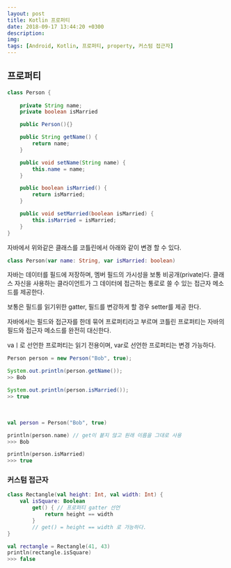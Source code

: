 ```yaml
---
layout: post
title: Kotlin 프로퍼티
date: 2018-09-17 13:44:20 +0300
description:
img: 
tags: [Android, Kotlin, 프로퍼티, property, 커스텀 접근자]
---
```

## 프로퍼티

```java
class Person {
    
    private String name;
    private boolean isMarried

    public Person(){}

    public String getName() {
        return name;
    }

    public void setName(String name) {
        this.name = name;
    }

    public boolean isMarried() {
        return isMarried;
    }

    public void setMarried(boolean isMarried) {
        this.isMarried = isMarried;
    }
}
```

자바에서 위와같은 클래스를 코틀린에서 아래와 같이 변경 할 수 있다.

```kotlin
class Person(var name: String, var isMarried: boolean)
```

자바는 데이터를 필드에 저장하며, 멤버 필드의 가시성을 보통 비공개(private)다. 클래스 자신을 사용하는 클라이언트가 그 데이터에 접근하는 통로로 쓸 수 있는 접근자 메소드를 제공한다. <br>

보통은 필드를 읽기위한 gatter, 필드를 변강하게 할 경우 setter를 제공 한다.<br>

자바에서는 필드와 접근자를 한데 묶어 프로퍼티라고 부르며 코틀린 프로퍼티는 자바의 필드와 접근자 메소드를 완전히 대신한다.<br>

vaㅣ로 선언한 프로퍼티는 읽기 전용이며, var로 선언한 프로퍼티는 변경 가능하다.

```java
Person person = new Person("Bob", true);

System.out.println(person.getName());
>> Bob

System.out.println(person.isMarried());
>> true
```
<br>

```kotlin
val person = Person("Bob", true)

println(person.name) // get이 붙지 않고 원래 이름을 그대로 사용
>>> Bob

println(person.isMarried)
>>> true
```

### 커스텀 접근자
```kotlin
class Rectangle(val height: Int, val width: Int) {
    val isSquare: Boolean
        get() { // 프로퍼티 gatter 선언
            return height == width
        }
        // get() = height == width 로 가능하다.
}

val rectangle = Rectangle(41, 43)
println(rectangle.isSquare)
>>> false
```